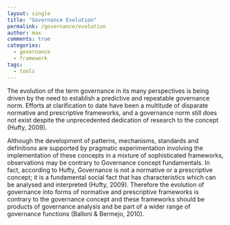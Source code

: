 ```yaml
---
layout: single
title: "Governance Evolution"
permalink: /governance/evolution
author: max
comments: true
categories:
  - governance
  - framework
tags:
  - tools
---
```


The evolution of the term governance in its many perspectives is being driven by the need to establish a predictive and repeatable governance norm. Efforts at clarification to date have been a multitude of disparate normative and prescriptive frameworks, and a governance norm still does not exist despite the unprecedented dedication of research to the concept (Hufty, 2009).

Although the development of patterns, mechanisms, standards and definitions are supported by pragmatic experimentation involving the implementation of these concepts in a mixture of sophisticated frameworks, observations may be contrary to Governance concept fundamentals. In fact, according to Hufty, Governance is not a normative or a prescriptive concept; it is a fundamental social fact that has characteristics which can be analysed and interpreted (Hufty, 2009).  Therefore the evolution of governance into forms of normative and prescriptive frameworks is contrary to the governance concept and these frameworks should be products of governance analysis and be part of a wider range of governance functions (Balloni & Bermejo, 2010).
